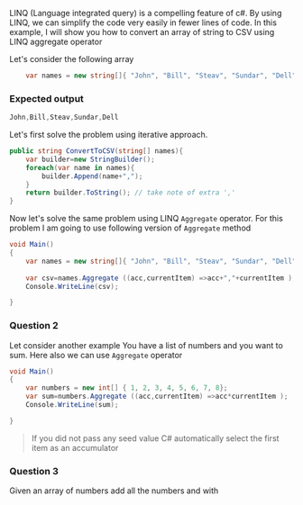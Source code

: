 LINQ (Language integrated query) is a compelling feature of c#. By using LINQ, we can simplify the code very easily in fewer lines of code. 
In this example, I will show you how to convert an array of string to CSV using LINQ aggregate operator


Let's consider the following array
```csharp
	var names = new string[]{ "John", "Bill", "Steav", "Sundar", "Dell"};
```
### Expected output
```csharp
John,Bill,Steav,Sundar,Dell
```
Let's first solve the problem using iterative approach.

```csharp
public string ConvertToCSV(string[] names){
	var builder=new StringBuilder();
	foreach(var name in names){
		builder.Append(name+",");
    }
    return builder.ToString(); // take note of extra ','
}
```
Now let's solve the same problem using LINQ `Aggregate` operator. For this problem I am going to use following version of `Aggregate` method

```csharp
void Main()
{
	var names = new string[]{ "John", "Bill", "Steav", "Sundar", "Dell"};
	
	var csv=names.Aggregate ((acc,currentItem) =>acc+","+currentItem );
	Console.WriteLine(csv);

}
```
### Question 2
Let consider another example You have a list of numbers and you want to sum. Here also we can use `Aggregate` operator
```csharp
void Main()
{
	var numbers = new int[] { 1, 2, 3, 4, 5, 6, 7, 8};
	var sum=numbers.Aggregate ((acc,currentItem) =>acc*currentItem );
	Console.WriteLine(sum);

}
```
> If you did not pass any seed value C# automatically select the first item as an accumulator

### Question 3
Given an array of numbers add all the numbers and with 
<!--stackedit_data:
eyJoaXN0b3J5IjpbLTE2NDU4MDg0OTYsLTEzODI0MzA4ODMsLT
YxMTAzMzc1MCw2NjI0MDE2MTEsLTEwNjM0OTgxNTRdfQ==
-->